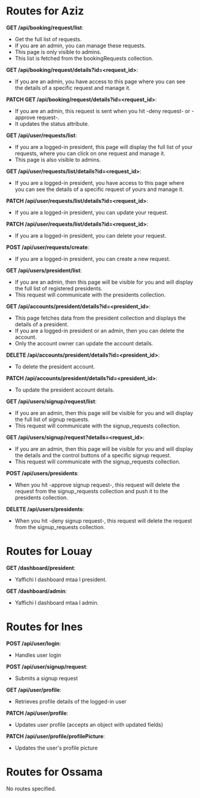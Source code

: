# Routes for Aziz

**GET /api/booking/request/list**:
- Get the full list of requests. 
- If you are an admin, you can manage these requests. 
- This page is only visible to admins. 
- This list is fetched from the bookingRequests collection.

**GET /api/booking/request/details?id=<request_id>**:
- If you are an admin, you have access to this page where you can see the details of a specific request and manage it.

**PATCH GET /api/booking/request/details?id=<request_id>**:
- If you are an admin, this request is sent when you hit -deny request- or -approve request-. 
- It updates the status attribute.

**GET /api/user/requests/list**:
- If you are a logged-in president, this page will display the full list of your requests, where you can click on one request and manage it. 
- This page is also visible to admins.

**GET /api/user/requests/list/details?id=<request_id>**:
- If you are a logged-in president, you have access to this page where you can see the details of a specific request of yours and manage it.

**PATCH /api/user/requests/list/details?id=<request_id>**:
- If you are a logged-in president, you can update your request.

**PATCH /api/user/requests/list/details?id=<request_id>**:
- If you are a logged-in president, you can delete your request.

**POST /api/user/requests/create**:
- If you are a logged-in president, you can create a new request.

**GET /api/users/president/list**:
- If you are an admin, then this page will be visible for you and will display the full list of registered presidents. 
- This request will communicate with the presidents collection.

**GET /api/accounts/president/details?id=<president_id>**:
- This page fetches data from the president collection and displays the details of a president. 
- If you are a logged-in president or an admin, then you can delete the account. 
- Only the account owner can update the account details.

**DELETE /api/accounts/president/details?id=<president_id>**:
- To delete the president account.

**PATCH /api/accounts/president/details?id=<president_id>**:
- To update the president account details.

**GET /api/users/signup/request/list**:
- If you are an admin, then this page will be visible for you and will display the full list of signup requests. 
- This request will communicate with the signup_requests collection.

**GET /api/users/signup/request?details=<request_id>**:
- If you are an admin, then this page will be visible for you and will display the details and the control buttons of a specific signup request. 
- This request will communicate with the signup_requests collection.

**POST /api/users/presidents**:
- When you hit -approve signup request-, this request will delete the request from the signup_requests collection and push it to the presidents collection.

**DELETE /api/users/presidents**:
- When you hit -deny signup request-, this request will delete the request from the signup_requests collection.

# Routes for Louay

**GET /dashboard/president**:
- Yaffichi l dashboard mtaa l president.

**GET /dashboard/admin**:
- Yaffichi l dashboard mtaa l admin.

# Routes for Ines

**POST /api/user/login**:
- Handles user login
  
**POST /api/user/signup/request**:
- Submits a signup request
  
**GET /api/user/profile**:
- Retrieves profile details of the logged-in user
  
**PATCH /api/user/profile**:
- Updates user profile (accepts an object with updated fields)
  
**PATCH /api/user/profile/profilePicture**:
- Updates the user's profile picture


# Routes for Ossama

No routes specified.
